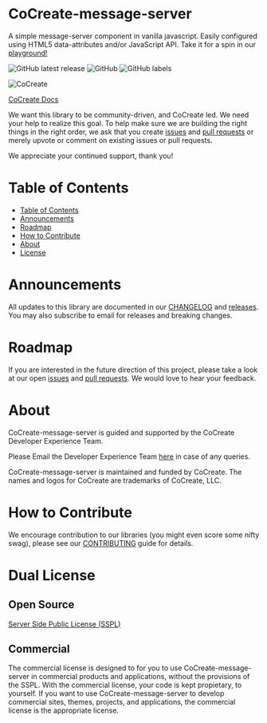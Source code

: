 # CoCreate-message-server
A simple message-server component in vanilla javascript. Easily configured using HTML5 data-attributes and/or JavaScript API. Take it for a spin in our [playground!](https://cocreate.app/docs/message-server)

![GitHub latest release](https://img.shields.io/github/v/release/CoCreate-app/CoCreate-message-server?style=for-the-badge)
![GitHub](https://img.shields.io/github/license/CoCreate-app/CoCreate-message-server?style=for-the-badge) 
![GitHub labels](https://img.shields.io/github/labels/CoCreate-app/CoCreate-message-server/help%20wanted?style=for-the-badge)

![CoCreate](https://cdn.cocreate.app/logo.png)

[CoCreate Docs](https://cocreate.app/docs/message-server)

We want this library to be community-driven, and CoCreate led. We need your help to realize this goal. To help make sure we are building the right things in the right order, we ask that you create [issues](https://github.com/CoCreate-app/Realtime_Admin_CRM_and_CMS/issues) and [pull requests](https://github.com/CoCreate-app/Realtime_Admin_CRM_and_CMS/pulls) or merely upvote or comment on existing issues or pull requests.

We appreciate your continued support, thank you!

# Table of Contents

- [Table of Contents](#table-of-contents)
- [Announcements](#announcements)
- [Roadmap](#roadmap)
- [How to Contribute](#how-to-contribute)
- [About](#about)
- [License](#license)

<a name="announcements"></a>
# Announcements

All updates to this library are documented in our [CHANGELOG](https://github.com/CoCreate-app/CoCreate-message-server/blob/master/CHANGELOG.md) and [releases](https://github.com/CoCreate-app/CoCreate-message-server/releases). You may also subscribe to email for releases and breaking changes. 

<a name="roadmap"></a>
# Roadmap

If you are interested in the future direction of this project, please take a look at our open [issues](https://github.com/CoCreate-app/CoCreate-message-server/issues) and [pull requests](https://github.com/CoCreate-app/CoCreate-message-server/pulls). We would love to hear your feedback.


<a name="about"></a>
# About

CoCreate-message-server is guided and supported by the CoCreate Developer Experience Team.

Please Email the Developer Experience Team [here](mailto:develop@cocreate.app) in case of any queries.

CoCreate-message-server is maintained and funded by CoCreate. The names and logos for CoCreate are trademarks of CoCreate, LLC.

<a name="contribute"></a>
# How to Contribute

We encourage contribution to our libraries (you might even score some nifty swag), please see our [CONTRIBUTING](https://github.com/CoCreate-app/CoCreate-message-server/blob/master/CONTRIBUTING.md) guide for details.

# Dual License
## Open Source
[Server Side Public License (SSPL)](https://github.com/CoCreate-app/CoCreate-message-server/blob/master/LICENSE)

## Commercial
The commercial license is designed to for you to use CoCreate-message-server in 
commercial products and applications, without the provisions of the SSPL. 
With the commercial license, your code is kept propietary, to yourself. 
If you want to use CoCreate-message-server to develop commercial sites, themes, 
projects, and applications, the commercial license is the appropriate license.
